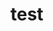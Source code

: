  # test   
     
      
           
          
               
                 
         
          
     
          
   
    
    
